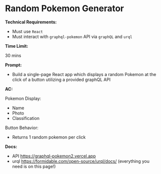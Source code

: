 # **Random Pokemon Generator**

**Technical Requirements:**
- Must use `React`
- Must interact with `graphql-pokemon` API via `graphQL` and `urql`

**Time Limit:**

30 mins

**Prompt:**
- Build a single-page React app which displays a random Pokemon at the click of a button utilizing a provided graphQL API

**AC:**

Pokemon Display:
- Name
- Photo
- Classification

Button Behavior:
- Returns 1 random pokemon per click

**Docs:**
- API https://graphql-pokemon2.vercel.app
- urql https://formidable.com/open-source/urql/docs/ (everything you need is on this page!)
